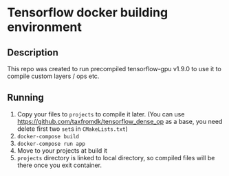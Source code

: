 # Tensorflow docker building environment
## Description

This repo was created to run precompiled tensorflow-gpu v1.9.0 to use it to compile custom layers / ops etc.

## Running
1. Copy your files to `projects` to compile it later. (You can use https://github.com/taxfromdk/tensorflow_dense_op as a base, you need delete first two `set`s in `CMakeLists.txt`)
2. `docker-compose build`
3. `docker-compose run app`
4. Move to your projects at build it
5. `projects` directory is linked to local directory, so compiled files will be there once you exit container.
